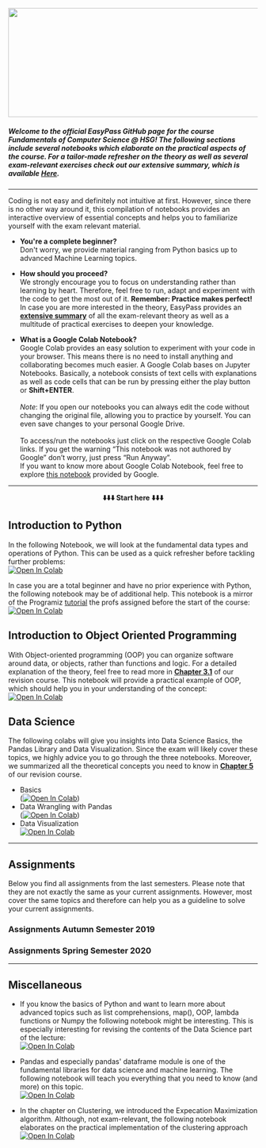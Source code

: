 <a href="https://easypass.shop/">
<p align="center">
  <img width="550" height="220" src=/Resources/Easypass_black.svg?raw=true>
</p>
</a>


##### Welcome to the **official EasyPass GitHub** page for the course Fundamentals of Computer Science @ HSG! The following sections include several notebooks which elaborate on the practical aspects of the course. For a tailor-made refresher on the theory as well as several exam-relevant exercises check out our extensive summary, which is available [Here](https://easypass.shop/).
---

Coding is not easy and definitely not intuitive at first. However, since there is no other way around it, this compilation of notebooks provides an interactive overview of essential concepts and helps you to familiarize yourself with the exam relevant material.

- **You're a complete beginner?**<br>
Don't worry, we provide material ranging from Python basics up to advanced Machine Learning topics.


- **How should you proceed?**<br>
We strongly encourage you to focus on understanding rather than learning by heart. Therefore, feel free to run, adapt and experiment with the code to get the most out of it. **Remember: Practice makes perfect!** <br>
In case you are more interested in the theory, EasyPass provides an [**extensive summary**](https://easypass.shop/) of all the exam-relevant theory as well as a multitude of practical exercises to deepen your knowledge. <br>

- **What is a Google Colab Notebook?** <br> 
Google Colab provides an easy solution to experiment with your code in your browser. This means there is no need to install anything and collaborating becomes much easier. A Google Colab bases on Jupyter Notebooks. Basically, a notebook consists of text cells with explanations as well as code cells that can be run by pressing either the play button or **Shift+ENTER**. <br><br>
*Note*: If you open our notebooks you can always edit the code without changing the original file, allowing you to practice by yourself. You can even save changes to your personal Google Drive. <br><br>
To access/run the notebooks just click on the respective Google Colab links. If you get the warning  “This notebook was not authored by Google” don’t worry, just press “Run Anyway”.<br>If you want to know more about Google Colab Notebook, feel free to explore [this notebook](https://colab.research.google.com/notebooks/intro.ipynb) provided by Google.


---



<div align="center"><p><strong>⬇️⬇️⬇️ Start here ⬇️⬇️⬇️</strong></p></div>



## Introduction to Python
In the following Notebook, we will look at the fundamental data types and operations of Python. This can be used as a quick refresher before tackling further problems: <br>
[![Open In Colab](https://colab.research.google.com/assets/colab-badge.svg)](https://colab.research.google.com/github/WahlerP/csfundamentals-hsg/blob/master/Coding_Crashcourse.ipynb)


In case you are a total beginner and have no prior experience with Python, the following notebook may be of additional help. This notebook is a mirror of the Programiz [tutorial](https://www.programiz.com/python-programming/first-program) the profs assigned before the start of the course: <br>
[![Open In Colab](https://colab.research.google.com/assets/colab-badge.svg)](https://colab.research.google.com/github/WahlerP/csfundamentals-hsg/blob/master/code00_Python_Introduction.ipynb)


## Introduction to Object Oriented Programming
With Object-oriented programming (OOP) you can organize software around data, or objects, rather than functions and logic. For a detailed explanation of the theory, feel free to read more in [**Chapter 3.1**](https://easypass.shop/) of our revision course. This notebook will provide a practical example of OOP, which should help you in your understanding of the concept: <br>[![Open In Colab](https://colab.research.google.com/assets/colab-badge.svg)](https://colab.research.google.com/github/WahlerP/csfundamentals-hsg/blob/master/OOP.ipynb)


## Data Science
The following colabs will give you insights into Data Science Basics, the Pandas Library and Data Visualization. Since the exam will likely cover these topics, we highly advice you to go through the three notebooks. Moreover, we summarized all the theoretical concepts you need to know in [**Chapter 5**](https://easypass.shop/) of our revision course.
- Basics <br>([![Open In Colab](https://colab.research.google.com/assets/colab-badge.svg)](https://colab.research.google.com/github/WahlerP/csfundamentals-hsg/blob/master/Data_Science.ipynb))
- Data Wrangling with Pandas <br> ([![Open In Colab](https://colab.research.google.com/assets/colab-badge.svg)](https://colab.research.google.com/github/WahlerP/csfundamentals-hsg/blob/master/Data_Wrangling_with_Pandas.ipynb))
- Data Visualization <br> [![Open In Colab](https://colab.research.google.com/assets/colab-badge.svg)](https://colab.research.google.com/github/WahlerP/csfundamentals-hsg/blob/master/Data_Visualization.ipynb) 

---
## Assignments
Below you find all assignments from the last semesters. Please note that they are not exactly the same as your current assignments. However, most cover the same topics and therefore can help you as a guideline to solve your current assignments.

### Assignments Autumn Semester 2019


### Assignments Spring Semester 2020



---
## Miscellaneous
- If you know the basics of Python and want to learn more about advanced topics such as list comprehensions, map(), OOP, lambda functions or Numpy the following notebook might be interesting. This is especially interesting for revising the contents of the Data Science part of the lecture:<br>
[![Open In Colab](https://colab.research.google.com/assets/colab-badge.svg)](https://colab.research.google.com/github/WahlerP/csfundamentals-hsg/blob/master/code02_Python_4_DS.ipynb)

- Pandas and especially pandas' dataframe module is one of the fundamental libraries for data science and machine learning. The following notebook will teach you everything that you need to know (and more) on this topic.<br>
[![Open In Colab](https://colab.research.google.com/assets/colab-badge.svg)](https://colab.research.google.com/github/EasyPass-HSG/CS/blob/master/Series_and_DataFrame_v2.ipynb)
- In the chapter on Clustering, we introduced the Expecation Maximization algorithm. Although, not exam-relevant, the following notebook elaborates on the practical implementation of the clustering approach <br>[![Open In Colab](https://colab.research.google.com/assets/colab-badge.svg)](https://colab.research.google.com/github/WahlerP/csfundamentals-hsg/blob/master/em_notebook.ipynb)





